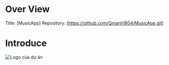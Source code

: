 # Over View
Title: [MusicApp]
Repository: [https://github.com/Qmanh1804/MusicApp.git]
# Introduce
![Logo của dự án](MusicApp/MusicApp/app/src/main/res/demo.png)
